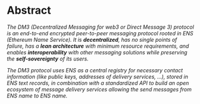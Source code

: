 # Abstract

_The DM3 (Decentralized Messaging for web3 or Direct Message 3) protocol is an end-to-end encrypted peer-to-peer messaging protocol rooted in ENS (Ethereum Name Service). It is **decentralized**, has no single points of failure, has a **lean architecture** with minimum resource requirements, and enables **interoperability** with other messaging solutions while preserving the **self-sovereignty** of its users._&#x20;

_The DM3 protocol uses ENS as a central registry for necessary contact information (like public keys, addresses of delivery services, ...), stored in ENS text records, in combination with a standardized API to build an open ecosystem of message delivery services allowing the send messages from ENS name to ENS name._
